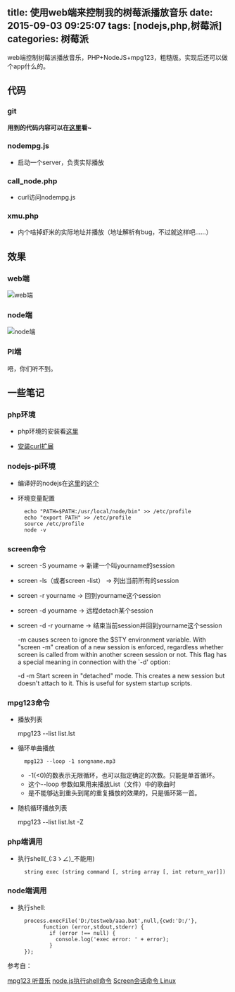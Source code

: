 title: 使用web端来控制我的树莓派播放音乐
date: 2015-09-03 09:25:07
tags: [nodejs,php,树莓派]
categories: 树莓派
---

web端控制树莓派播放音乐，PHP+NodeJS+mpg123，粗糙版。实现后还可以做个app什么的。

<!--more-->

## 代码

### git

__用到的代码内容可以在[这里](https://github.com/surevision/node_mpg123_pi)看~__

### nodempg.js

* 启动一个server，负责实际播放

### call_node.php

* curl访问nodempg.js

### xmu.php

* 内个啥掉虾米的实际地址并播放（地址解析有bug，不过就这样吧……）

## 效果

### web端

![web端](http://ww4.sinaimg.cn/large/0060lm7Tgw1f01hk9f33sj30pb0q4jwp.jpg)

### node端

![node端](http://ww4.sinaimg.cn/large/0060lm7Tgw1f01hpe4yyyj30pg0dxagf.jpg)

### PI端

唔，你们听不到。

## 一些笔记


### php环境

* php环境的安装看[这里](http://www.linuxde.net/2013/08/15041.html)

* [安装curl扩展](http://www.cnblogs.com/misoag/archive/2013/02/05/2892712.html)

### nodejs-pi环境

* 编译好的nodejs在[这里](https://nodejs.org/dist/v0.10.1/)的[这个](https://nodejs.org/dist/v0.10.1/node-v0.10.1-linux-arm-pi.tar.gz)

* 环境变量配置

        echo "PATH=$PATH:/usr/local/node/bin" >> /etc/profile
        echo "export PATH" >> /etc/profile
        source /etc/profile
        node -v


### screen命令

* screen -S yourname -> 新建一个叫yourname的session
* screen -ls（或者screen -list） -> 列出当前所有的session
* screen -r yourname -> 回到yourname这个session
* screen -d yourname -> 远程detach某个session
* screen -d -r yourname -> 结束当前session并回到yourname这个session

   -m   causes screen  to  ignore  the  $STY  environment  variable.  With
        "screen  -m"  creation  of  a  new session is enforced, regardless
        whether screen is called from within  another  screen  session  or
        not.  This  flag has a special meaning in connection with the `-d'
        option:

   -d -m   Start screen in "detached" mode. This creates a new session but
           doesn't  attach  to  it.  This  is  useful  for  system startup
           scripts.

### mpg123命令

* 播放列表

    mpg123 --list list.lst  

* 循环单曲播放 

        mpg123 --loop -1 songname.mp3

	* -1(<0)的数表示无限循环，也可以指定确定的次数。只能是单首循环。 
	* 这个--loop 参数如果用来播放List（文件）中的歌曲时
	* 是不能够达到重头到尾的重复播放的效果的，只是循环第一首。

* 随机循环播放列表

    mpg123 --list list.lst -Z

### php端调用

* 执行shell(_(:3ゝ∠)_不能用)

        string exec (string command [, string array [, int return_var]])

### node端调用
* 执行shell:

		process.execFile('D:/testweb/aaa.bat',null,{cwd:'D:/'},
		      function (error,stdout,stderr) {
		        if (error !== null) {
		          console.log('exec error: ' + error);
		        }
		});


参考自：

[mpg123 听音乐][1]
[node.js执行shell命令][2]
[Screen会话命令 Linux][3]

[1]:http://blog.csdn.net/changfengxiongfei/article/details/5451027
[2]:http://my.oschina.net/u/252343/blog/185998
[3]:http://www.cnblogs.com/ywl925/p/3604530.html